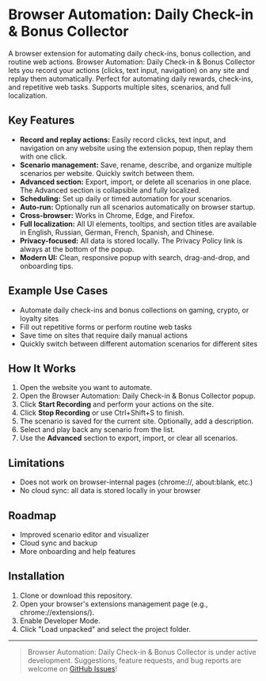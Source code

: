 # Browser Automation: Daily Check-in & Bonus Collector

A browser extension for automating daily check-ins, bonus collection, and routine web actions. Browser Automation: Daily Check-in & Bonus Collector lets you record your actions (clicks, text input, navigation) on any site and replay them automatically. Perfect for automating daily rewards, check-ins, and repetitive web tasks. Supports multiple sites, scenarios, and full localization.

## Key Features
- **Record and replay actions:** Easily record clicks, text input, and navigation on any website using the extension popup, then replay them with one click.
- **Scenario management:** Save, rename, describe, and organize multiple scenarios per website. Quickly switch between them.
- **Advanced section:** Export, import, or delete all scenarios in one place. The Advanced section is collapsible and fully localized.
- **Scheduling:** Set up daily or timed automation for your scenarios.
- **Auto-run:** Optionally run all scenarios automatically on browser startup.
- **Cross-browser:** Works in Chrome, Edge, and Firefox.
- **Full localization:** All UI elements, tooltips, and section titles are available in English, Russian, German, French, Spanish, and Chinese.
- **Privacy-focused:** All data is stored locally. The Privacy Policy link is always at the bottom of the popup.
- **Modern UI:** Clean, responsive popup with search, drag-and-drop, and onboarding tips.


## Example Use Cases
- Automate daily check-ins and bonus collections on gaming, crypto, or loyalty sites
- Fill out repetitive forms or perform routine web tasks
- Save time on sites that require daily manual actions
- Quickly switch between different automation scenarios for different sites

## How It Works
1. Open the website you want to automate.
2. Open the Browser Automation: Daily Check-in & Bonus Collector popup.
3. Click **Start Recording** and perform your actions on the site.
4. Click **Stop Recording** or use Ctrl+Shift+S to finish.
5. The scenario is saved for the current site. Optionally, add a description.
6. Select and play back any scenario from the list.
7. Use the **Advanced** section to export, import, or clear all scenarios.

## Limitations
- Does not work on browser-internal pages (chrome://, about:blank, etc.)
- No cloud sync: all data is stored locally in your browser

## Roadmap
- Improved scenario editor and visualizer
- Cloud sync and backup
- More onboarding and help features

## Installation
1. Clone or download this repository.
2. Open your browser's extensions management page (e.g., chrome://extensions/).
3. Enable Developer Mode.
4. Click "Load unpacked" and select the project folder.

---

> Browser Automation: Daily Check-in & Bonus Collector is under active development. Suggestions, feature requests, and bug reports are welcome on [GitHub Issues](https://github.com/Gustaros/website-auto-visitor/issues)!